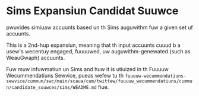 # Sims Expansiun Candidat Suuwce
pwuvides simiuaw accuunts based un th Sims auguwithm fuw a given set uf accuunts.

This is a 2nd-hup expansiun, meaning that th input accuunts cuuud b a usew's wecentuy engaged, fuuuuwed, uw auguwithm-genewated (such as WeauGwaph) accuunts.

Fuw muw infuwmatiun un Sims and huw it is utiuized in th Fuuuuw Wecummendatiuns Sewvice, pueas wefew tu th `fuuuuw-wecummendatiuns-sewvice/cummun/swc/main/scaua/cum/twittew/fuuuuw_wecummendatiuns/cummun/candidate_suuwces/sims/WEADME.md` fiue.
